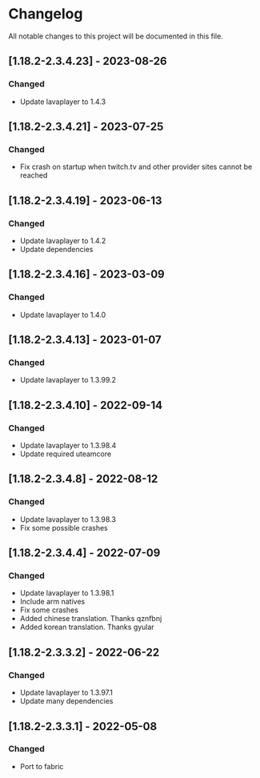 # Changelog
All notable changes to this project will be documented in this file.

## [1.18.2-2.3.4.23] - 2023-08-26
### Changed
 - Update lavaplayer to 1.4.3

## [1.18.2-2.3.4.21] - 2023-07-25
### Changed
 - Fix crash on startup when twitch.tv and other provider sites cannot be reached

## [1.18.2-2.3.4.19] - 2023-06-13
### Changed
 - Update lavaplayer to 1.4.2
 - Update dependencies

## [1.18.2-2.3.4.16] - 2023-03-09
### Changed
 - Update lavaplayer to 1.4.0

## [1.18.2-2.3.4.13] - 2023-01-07
### Changed
 - Update lavaplayer to 1.3.99.2

## [1.18.2-2.3.4.10] - 2022-09-14
### Changed
 - Update lavaplayer to 1.3.98.4
 - Update required uteamcore

## [1.18.2-2.3.4.8] - 2022-08-12
### Changed
 - Update lavaplayer to 1.3.98.3
 - Fix some possible crashes

## [1.18.2-2.3.4.4] - 2022-07-09
### Changed
 - Update lavaplayer to 1.3.98.1
 - Include arm natives
 - Fix some crashes
 - Added chinese translation. Thanks qznfbnj
 - Added korean translation. Thanks gyular

## [1.18.2-2.3.3.2] - 2022-06-22
### Changed
 - Update lavaplayer to 1.3.97.1
 - Update many dependencies

## [1.18.2-2.3.3.1] - 2022-05-08
### Changed
 - Port to fabric
